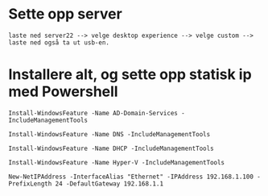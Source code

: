 # Sette opp server
```
laste ned server22 --> velge desktop experience --> velge custom --> laste ned også ta ut usb-en. 
```

# Installere alt, og sette opp statisk ip med Powershell
```
Install-WindowsFeature -Name AD-Domain-Services -IncludeManagementTools
 
Install-WindowsFeature -Name DNS -IncludeManagementTools
 
Install-WindowsFeature -Name DHCP -IncludeManagementTools
 
Install-WindowsFeature -Name Hyper-V -IncludeManagementTools
 
New-NetIPAddress -InterfaceAlias "Ethernet" -IPAddress 192.168.1.100 -PrefixLength 24 -DefaultGateway 192.168.1.1
```

